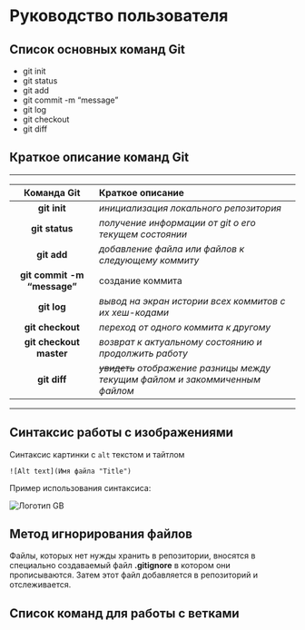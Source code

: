 # Руководство пользователя
## Список основных команд Git
* git init
* git status
* git add
* git commit -m “message”
* git log
* git checkout
* git diff

## Краткое описание команд Git
***
Команда Git    | Краткое описание
:-------------:|:----------------
**git init**|*инициализация локального репозитория*
**git status**|*получение информации от git о его текущем состоянии*
**git add**|*добавление файла или файлов к следующему коммиту*
**git commit -m “message”**|создание коммита
**git log**|*вывод на экран истории всех коммитов с их хеш-кодами*
**git checkout**|*переход от одного коммита к другому*
**git checkout master**|*возврат к актуальному состоянию и продолжить работу*
**git diff**|*~~увидеть~~ отображение разницы между текущим файлом и закоммиченным файлом*
***

## Синтаксис работы с изображениями

Синтаксис картинки c `alt` текстом и тайтлом

    ![Alt text](Имя файла "Title")

Пример использования синтаксиса:

![Логотип GB](GB.JPG "Да, это логотип GB")

## Метод игнорирования файлов
Файлы, которых нет нужды хранить в репозитории, вносятся в специально создаваемый файл __.gitignore__ в котором они прописываются.
Затем этот файл добавляется в репозиторий и отслеживается.
## Список команд для работы с ветками
